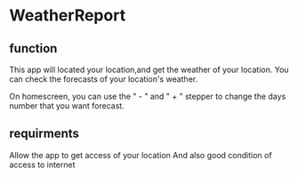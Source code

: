 # WeatherReport


## function
This app will located your location,and get the weather of your location.
You can check the forecasts of your location's weather.

On homescreen, you can use the " - " and " + " stepper to change the days number that you want forecast.


## requirments
Allow the app to get access of your location
And also good condition of access to internet